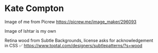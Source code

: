 # Kate Compton

Image of me from Picrew
https://picrew.me/image_maker/296093

Image of Ishtar is my own

Retina wood from Subtle Backgrounds, license asks for acknowledgement in CSS ✅
https://www.toptal.com/designers/subtlepatterns/?s=wood